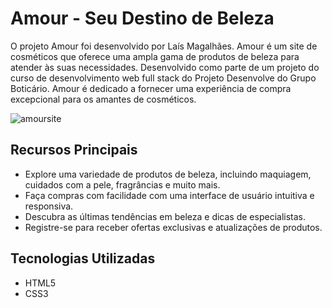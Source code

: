 # Amour - Seu Destino de Beleza 


O projeto Amour foi desenvolvido por Laís Magalhães. Amour é um site de cosméticos que oferece uma ampla gama de produtos de beleza para atender às suas necessidades. Desenvolvido como parte de um projeto do curso de desenvolvimento web  full stack do Projeto Desenvolve do Grupo Boticário. 
Amour é dedicado a fornecer uma experiência de compra excepcional para os amantes de cosméticos.


![amoursite](https://github.com/Laismagga/amour-cosmeticos/assets/109549449/9e4304cd-dbc7-4fd9-abdc-68f9fdab9caa)


## Recursos Principais

- Explore uma variedade de produtos de beleza, incluindo maquiagem, cuidados com a pele, fragrâncias e muito mais.
- Faça compras com facilidade com uma interface de usuário intuitiva e responsiva.
- Descubra as últimas tendências em beleza e dicas de especialistas.
- Registre-se para receber ofertas exclusivas e atualizações de produtos.

## Tecnologias Utilizadas

- HTML5
- CSS3
